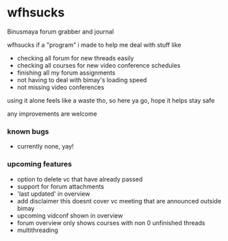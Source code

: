 # wfhsucks
Binusmaya forum grabber and journal

wfhsucks if a "program" i made to help me deal with stuff like
- checking all forum for new threads easily
- checking all courses for new video conference schedules
- finishing all my forum assignments
- not having to deal with bimay's loading speed
- not missing video conferences

using it alone feels like a waste tho, so here ya go, hope it helps
stay safe

any improvements are welcome

### known bugs
- currently none, yay!

### upcoming features
- option to delete vc that have already passed
- support for forum attachments
- 'last updated' in overview
- add disclaimer this doesnt cover vc meeting that are announced outside bimay
- upcoming vidconf shown in overview
- forum overview only shows courses with non 0 unfinished threads
- multithreading
